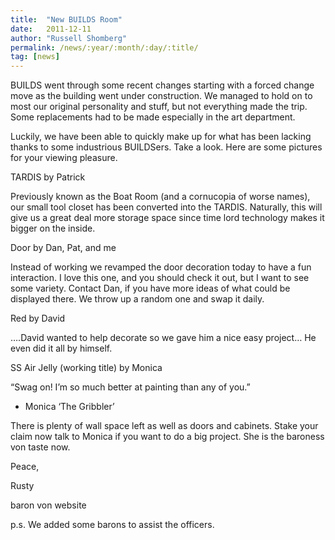 ```yaml
---
title:  "New BUILDS Room"
date:   2011-12-11
author: "Russell Shomberg"
permalink: /news/:year/:month/:day/:title/
tag: [news]
---
```


BUILDS went through some recent changes starting with a forced change move as the building went under construction. We managed to hold on to most our original personality and stuff, but not everything made the trip. Some replacements had to be made especially in the art department.

Luckily, we have been able to quickly make up for what has been lacking thanks to some industrious BUILDSers. Take a look. Here are some pictures for your viewing pleasure.

TARDIS by Patrick



Previously known as the Boat Room (and a cornucopia of worse names), our small tool closet has been converted into the TARDIS. Naturally, this will give us a great deal more storage space since time lord technology makes it bigger on the inside.

Door by Dan, Pat, and me



Instead of working we revamped the door decoration today to have a fun interaction. I love this one, and you should check it out, but I want to see some variety. Contact Dan, if you have more ideas of what could be displayed there. We throw up a random one and swap it daily.

Red by David



….David wanted to help decorate so we gave him a nice easy project… He even did it all by himself.

SS Air Jelly (working title) by Monica



“Swag on! I’m so much better at painting than any of you.”

- Monica ‘The Gribbler’

There is plenty of wall space left as well as doors and cabinets. Stake your claim now talk to Monica if you want to do a big project. She is the baroness von taste now.

Peace,

Rusty

baron von website

p.s. We added some barons to assist the officers.